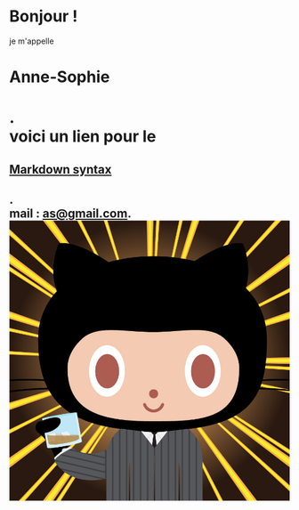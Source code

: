  # Bonjour !<br>
je m'appelle <h1> Anne-Sophie<h1>.<br>
voici un lien pour le <h2>[Markdown syntax](https://www.markdownguide.org)<h2>.<br>
mail : <as@gmail.com>.<br>
![octocat](img/scottocat.jpg "noctocat")
